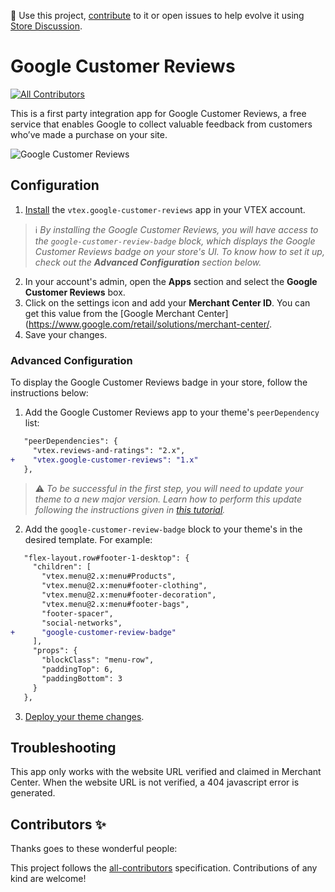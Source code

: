 📢 Use this project, [contribute](https://github.com/vtex-apps/google-customer-reviews) to it or open issues to help evolve it using [Store Discussion](https://github.com/vtex-apps/store-discussion).

# Google Customer Reviews

<!-- prettier-ignore-start -->
<!-- markdownlint-disable -->
<!-- ALL-CONTRIBUTORS-BADGE:START - Do not remove or modify this section -->
[![All Contributors](https://img.shields.io/badge/all_contributors-0-orange.svg?style=flat-square)](#contributors-)
<!-- ALL-CONTRIBUTORS-BADGE:END -->
<!-- markdownlint-enable -->
<!-- prettier-ignore-end -->

This is a first party integration app for Google Customer Reviews, a free service that enables Google to collect valuable feedback from customers who’ve made a purchase on your site.

![Google Customer Reviews](https://user-images.githubusercontent.com/284515/77967280-31500500-72bb-11ea-9e71-b3abf8d677df.png)

## Configuration

1. [Install](https://vtex.io/docs/recipes/store/installing-an-app) the `vtex.google-customer-reviews` app in your VTEX account.

> ℹ️ *By installing the Google Customer Reviews, you will have access to the `google-customer-review-badge` block, which displays the Google Customer Reviews badge on your store's UI. To know how to set it up, check out the **Advanced Configuration** section below.*

2. In your account's admin, open the **Apps** section and select the **Google Customer Reviews** box.
3. Click on the settings icon and add your **Merchant Center ID**. You can get this value from the [Google Merchant Center](https://www.google.com/retail/solutions/merchant-center/.
4. Save your changes.

### Advanced Configuration

To display the Google Customer Reviews badge in your store, follow the instructions below:

1. Add the Google Customer Reviews app to your theme's `peerDependency` list: 

```diff
   "peerDependencies": {
     "vtex.reviews-and-ratings": "2.x",
+    "vtex.google-customer-reviews": "1.x"
   },
```

> ⚠️ *To be successful in the first step, you will need to update your theme to a new major version. Learn how to perform this update following the instructions given in [this tutorial](https://vtex.io/docs/recipes/development/migrating-CMS-settings-after-major-update/).* 

2. Add the `google-customer-review-badge` block to your theme's in the desired template. For example: 

```diff
   "flex-layout.row#footer-1-desktop": {
     "children": [
       "vtex.menu@2.x:menu#Products",
       "vtex.menu@2.x:menu#footer-clothing",
       "vtex.menu@2.x:menu#footer-decoration",
       "vtex.menu@2.x:menu#footer-bags",
       "footer-spacer",
       "social-networks",
+      "google-customer-review-badge"
     ],
     "props": {
       "blockClass": "menu-row",
       "paddingTop": 6,
       "paddingBottom": 3
     }
   },
```

3. [Deploy your theme changes](https://vtex.io/docs/recipes/store-management/making-your-theme-content-public/). 

## Troubleshooting

This app only works with the website URL verified and claimed in Merchant Center. When the website URL is not verified, a 404 javascript error is generated.

<!-- DOCS-IGNORE:start -->

## Contributors ✨

Thanks goes to these wonderful people:

<!-- ALL-CONTRIBUTORS-LIST:START - Do not remove or modify this section -->
<!-- prettier-ignore-start -->
<!-- markdownlint-disable -->
<!-- markdownlint-enable -->
<!-- prettier-ignore-end -->
<!-- ALL-CONTRIBUTORS-LIST:END -->

This project follows the [all-contributors](https://github.com/all-contributors/all-contributors) specification. Contributions of any kind are welcome!

<!-- DOCS-IGNORE:end -->


